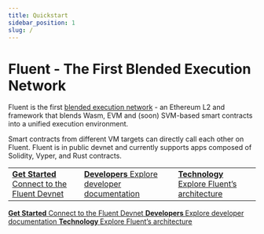 ```yaml
---
title: Quickstart
sidebar_position: 1
slug: /
---
```


# Fluent - The First Blended Execution Network

Fluent is the first [blended execution network](https://mirror.xyz/fluentlabs.eth/8IelEprNblwr1HENCzbp9WFEc7FieEapD5SAiBNUBGA) - an Ethereum L2 and framework that blends Wasm, EVM and (soon) SVM-based smart contracts into a unified execution environment.

Smart contracts from different VM targets can directly call each other on Fluent. Fluent is in public devnet and currently supports apps composed of Solidity, Vyper, and Rust contracts.

<table data-column-title-hidden data-view="cards">
    <tbody>
        <tr>
            <td>
                <a href="developer-preview/connect-to-the-fluent-devnet">
                    <strong>Get Started</strong> 
                    <span>Connect to the Fluent Devnet</span>
                </a>
            </td>
            <td>
                <a href="developer-preview/connect-to-the-fluent-devnet">
                    <strong>Developers </strong>
                    <span>Explore developer documentation</span>
                </a>
            </td>
            <td>
                <a href="developer-guides/developer-quickstart-guides">
                    <strong>Technology </strong>
                    <span>Explore Fluent’s architecture</span>
                </a>
            </td>
        </tr>
    </tbody>
</table>
<div data-view="cards">
        <a href="developer-preview/connect-to-the-fluent-devnet">
            <strong>Get Started</strong> 
            <span>Connect to the Fluent Devnet</span>
        </a>
        <a href="developer-preview/connect-to-the-fluent-devnet">
            <strong>Developers </strong>
            <span>Explore developer documentation</span>
        </a>
        <a href="developer-guides/developer-quickstart-guides">
            <strong>Technology </strong>
            <span>Explore Fluent’s architecture</span>
        </a>
</div>